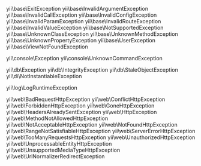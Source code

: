 yii\base\ExitException
yii\base\InvalidArgumentException
yii\base\InvalidCallException
yii\base\InvalidConfigException
yii\base\InvalidParamException
yii\base\InvalidRouteException
yii\base\InvalidValueException
yii\base\NotSupportedException
yii\base\UnknownClassException
yii\base\UnknownMethodException
yii\base\UnknownPropertyException
yii\base\UserException
yii\base\ViewNotFoundException

yii\console\Exception
yii\console\UnknownCommandException

yii\db\Exception
yii\db\IntegrityException
yii\db\StaleObjectException
yii\di\NotInstantiableException

yii\log\LogRuntimeException

yii\web\BadRequestHttpException
yii\web\ConflictHttpException
yii\web\ForbiddenHttpException
yii\web\GoneHttpException
yii\web\HeadersAlreadySentException
yii\web\HttpException
yii\web\MethodNotAllowedHttpException
yii\web\NotAcceptableHttpException
yii\web\NotFoundHttpException
yii\web\RangeNotSatisfiableHttpException
yii\web\ServerErrorHttpException
yii\web\TooManyRequestsHttpException
yii\web\UnauthorizedHttpException
yii\web\UnprocessableEntityHttpException
yii\web\UnsupportedMediaTypeHttpException
yii\web\UrlNormalizerRedirectException
